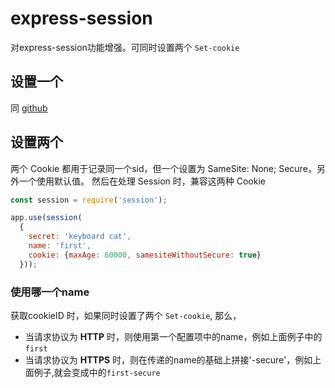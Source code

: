 # express-session

对express-session功能增强。可同时设置两个 `Set-cookie` 

## 设置一个

同 [github](https://github.com/expressjs/session)
## 设置两个

两个 Cookie 都用于记录同一个sid，但一个设置为 SameSite: None; Secure，另外一个使用默认值。
然后在处理 Session 时，兼容这两种 Cookie

```javascript
const session = require('session');

app.use(session(
  {
    secret: 'keyboard cat',
    name: 'first',
    cookie: {maxAge: 60000, samesiteWithoutSecure: true}
  }));
```

### 使用哪一个name

获取cookieID 时，如果同时设置了两个 `Set-cookie`, 那么，
- 当请求协议为 **HTTP** 时，则使用第一个配置项中的name，例如上面例子中的`first`
- 当请求协议为 **HTTPS** 时，则在传递的name的基础上拼接'-secure'，例如上面例子,就会变成中的`first-secure`